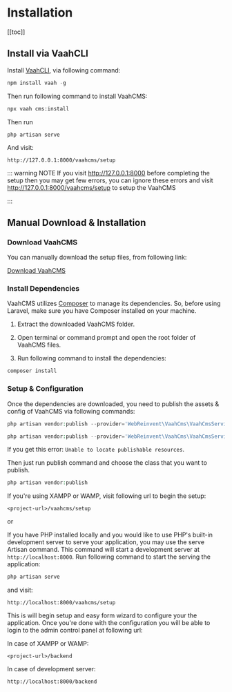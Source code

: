 # Installation

[[toc]]

## Install via VaahCLI

Install [VaahCLI](https://vaah.dev/cli), via following command:

```js
npm install vaah -g
```

Then run following command to install VaahCMS:

```sh
npx vaah cms:install
```

Then run

```shell
php artisan serve
```

And visit:

```
http://127.0.0.1:8000/vaahcms/setup
```

::: warning NOTE
If you visit http://127.0.0.1:8000 before completing the setup then you may get few errors, you can ignore these errors and visit http://127.0.0.1:8000/vaahcms/setup to setup the VaahCMS

:::

## Manual Download & Installation

### Download VaahCMS

You can manually download the setup files, from following link:

[Download VaahCMS](https://github.com/webreinvent/vaahcms-ready/archive/master.zip)

### Install Dependencies

VaahCMS utilizes [Composer](https://getcomposer.org/) to manage its dependencies. So, before using Laravel, make sure you have Composer installed on your machine.

1. Extract the downloaded VaahCMS folder.

2. Open terminal or command prompt and open the root folder of VaahCMS files.

3. Run following command to install the dependencies:

```php
composer install
```

   

### Setup & Configuration

Once the dependencies are downloaded, you need to publish the assets & config of VaahCMS via following commands:

```php
php artisan vendor:publish --provider='WebReinvent\VaahCms\VaahCmsServiceProvider' --tag=assets --force
```

```php
php artisan vendor:publish --provider='WebReinvent\VaahCms\VaahCmsServiceProvider' --tag=config --force
```

If you get this error: `Unable to locate publishable resources`.

Then just run publish command and choose the class that you want to publish.

```php
php artisan vendor:publish
```




If you're using XAMPP or WAMP, visit following url to begin the setup:

```
<project-url>/vaahcms/setup
```

or

If you have PHP installed locally and you would like to use PHP's built-in development server to serve your application, you may use the serve Artisan command. This command will start a development server at `http://localhost:8000`. Run following command to start the serving the application:

```php
php artisan serve
```




and visit:

```
http://localhost:8000/vaahcms/setup
```


This is will begin setup and easy form wizard to configure your the application. Once you're done with the configuration you will be able to login to the admin control panel at following url:

In case of XAMPP or WAMP:

```
<project-url>/backend
```


In case of development server:

```
http://localhost:8000/backend
```

